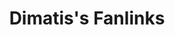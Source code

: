---
layout: fanlink_list
title: Dimatis's Fanlinks
description: Dimatis fanlinks for stream or download music.
link: fanlinks
image: https://dimatis.yizack.com/images/dimatis-logo-2.png
background: https://dimatis.yizack.com/images/bg.jpg
dark: false
---
